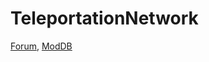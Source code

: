 # TeleportationNetwork

[Forum](https://www.vintagestory.at/forums/topic/3652-teleportation-network/),
[ModDB](https://mods.vintagestory.at/tpnet/)
